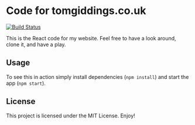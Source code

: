 # Code for tomgiddings.co.uk

[![Build Status](https://jenkins.tomgiddings.co.uk/buildStatus/icon?job=tomgiddings.co.uk)](https://jenkins.tomgiddings.co.uk/job/tomgiddings.co.uk/)

This is the React code for my website. Feel free to have a look around, clone it, and have a play.

## Usage

To see this in action simply install dependencies (`npm install`) and start the app (`npm start`).

## License

This project is licensed under the MIT License. Enjoy!
